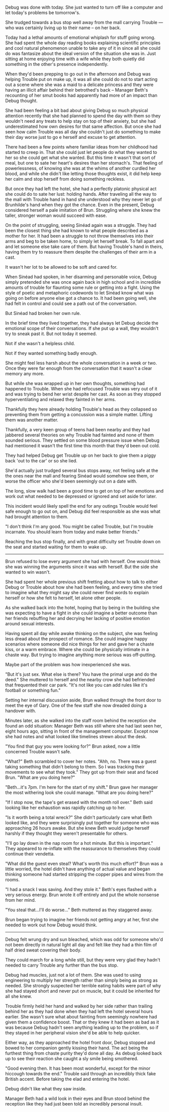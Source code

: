 Debug was done with today. She just wanted to turn off like a computer and let today's problems be tomorrow's.

She trudged towards a bus stop well away from the mall carrying Trouble — who was certainly living up to their name – on her back.

Today had a lethal amounts of emotional whiplash for stuff going wrong. She had spent the whole day reading books explaining scientific principles and cool natural phenomenon unable to take any of it in since all she could do was fantasize about the ideal version of the situation she was in. Just sitting at home enjoying time with a wife while they both quietly did something in the other's presence independently. 

When they'd been prepping to go out in the afternoon and Debug was helping Trouble put on make up, it was all she could do not to start acting out a scene where she was a maid to a delicate princess and they were having an illicit affair behind their betrothed's back – Manager Beth's recounting of her smut books had apparently had more of an impact than Debug thought. 

She had been feeling a bit bad about giving Debug so much physical attention recently that she had planned to spend the day with them so they wouldn't need any treats to help stay on top of their anxiety, but she had underestimated how own desires for that same affection. But once she had seen how calm Trouble was all day she couldn't just do something to make their day worse just to go e herself and excuse to get attention. 

There had been a few points where familiar ideas from her childhood had started to creep in. That she could just let people do what they wanted to her so she could get what she wanted. But this time it wasn't that sort of meal, but one to sate her heart's desires than her stomach's. That feeling of powerlessness, of knowing she was at the whims of another curdled her blood, and while she didn't like letting those thoughts exist, it did help keep her calm and stop herself from doing something reckless.

But once they had left the hotel, she had a perfectly platonic physical act she could do to sate her lust: holding hands. After traveling all the way to the mall with Trouble hand in hand she understood why they never let go of Brunhilde's hand when they got the chance. Even in the present, Debug considered herself a pale imitation of Brun. Struggling where she knew the taller, stronger woman would succeed with ease.

On the point of struggling, seeing Sinéad again was a struggle. They had been the closest thing she had known to what people described as a mother for her. It had been a struggle to not throw themselves into their arms and beg to be taken home, to simply let herself break. To fall apart and and let someone else take care of them. But having Trouble's hand in theirs, having them try to reassure them despite the challenges of their arm in a cast.

It wasn't her lot to be allowed to be soft and cared for.

When Sinéad had spoken, in her disarming and personable voice, Debug simply pretended she was once again back in high school and in incredible amounts of trouble for flaunting some rule or getting into a fight. Using the style of poetic and metaphoric codewords to let Sinéad know what was going on before anyone else got a chance to. It had been going well, she had felt in control and could see a path out of the conversation.

But Sinéad had broken her own rule.

In the brief time they lived together, they had always let Debug decide the emotional scope of their conversations. If she put up a wall, they wouldn't try to sneak past it. But not today it seemed. 

Not if she wasn't a helpless child.

Not if they wanted something badly enough.

She might feel less harsh about the whole conversation in a week or two. Once they were far enough from the conversation that it wasn't a clear memory any more.

But while she was wrapped up in her own thoughts, something had happened to Trouble. When she had refocused Trouble was very out of it and was trying to bend her wrist despite her cast. As soon as they stopped hyperventilating and relaxed they fainted in her arms. 

Thankfully they here already holding Trouble's head as they collapsed so preventing them from getting a concussion was a simple matter. Lifting them was another matter.

Thankfully, a very keen group of teens had been nearby and they had jabbered several theories on why Trouble had fainted and none of them sounded serious. They settled on some blood pressure issue when Debug had mentioned it wasn't the first time this month that they'd been out cold. 

They had helped Debug get Trouble up on her back to give them a piggy back 'out to the car' or so she lied.

She'd actually just trudged several bus stops away, not feeling safe at the the ones near the mall and fearing Sinéad would somehow see them, or worse the officer who she'd been seemingly out on a date with. 

The long, slow walk had been a good time to get on top of her emotions and work out what needed to be depressed or ignored and set aside for later. 

This incident would likely spell the end for any outings Trouble would feel safe enough to go out on, and Debug did feel responsible as she was what had brought attention to them.

"I don't think I'm any good. You might be called Trouble, but I'm trouble incarnate. You should learn from today and make better friends."

Reaching the bus stop finally, and with great difficulty set Trouble down on the seat and started waiting for them to wake up.

***

Brun refused to lose every argument she had with herself. One would think she was winning the arguments since it was with herself. But the side she wanted to win wasn't.

She had spent her whole previous shift fretting about how to talk to either Debug or Trouble about how she had been feeling, and every time she tried to imagine what they might say she could never find words to explain herself or how she felt to herself, let alone other people.

As she walked back into the hotel, hoping that by being in the building she was expecting to have a fight in she could imagine a better outcome than her friends rebuffing her and decrying her lacking of positive emotion around sexual interests. 

Having spent all day while awake thinking on the subject, she was feeling less dread about the prospect of romance. She could imagine happy scenarios where someone did nice things for her and gave her a chaste kiss, or a warm embrace. Where she could be physically intimate in a chaste way. But trying to imagine anything more serious was off-putting.

Maybe part of the problem was how inexperienced she was. 

"But it's just sex. What else is there? You have the primal urge and do the deed." She muttered to herself and the nearby crow she had befriended that frequented their car park. "It's not like you can add rules like it's football or something fun." 

Setting her internal discussion aside, Brun walked through the front door to meet the eye of Gary. One of the few staff she now dreaded doing a handover with.

Minutes later, as she walked into the staff room behind the reception she found an odd situation: Manager Beth was still where she had last seen her, eight hours ago, sitting in front of the management computer. Except now she had notes and what looked like timelines strewn about the desk.

"You find that guy you were looking for?" Brun asked, now a little concerned Trouble wasn't safe.

"What?" Beth scrambled to cover her notes. "Ahh, no. There was a guest taking something that didn't belong to them. So I was tracking their movements to see what they took." They got up from their seat and faced Brun. "What are you doing here?"

"Beth...it's 7pm. I'm here for the start of my shift." Brun gave her manager the most withering look she could manage. "What are you doing here?"

"If I stop now, the tape's get erased with the month roll over." Beth said looking like her exhaustion was rapidly catching up to her.

"Is it worth being a total wreck?" She didn't particularly care what Beth looked like, and they were surprisingly put together for someone who was approaching 26 hours awake. But she knew Beth would judge herself harshly if they thought they weren't presentable for others.

"I'll go lay down in the nap room for a hot minute. But this is important." They appeared to re-inflate with the reassurance to themselves they could continue their vendetta.

"What did the guest even steal? What's worth this much effort?" Brun was a little worried, the hotel didn't have anything of actual value and began thinking someone had started stripping the copper pipes and wires from the rooms.

"I had a snack I was saving. And they stole it." Beth's eyes flashed with a very serious energy. Brun wrote it off entirely and put the whole nonsense from her mind.

"You steal that...I'll do worse..." Beth muttered as they staggered away.

Brun began trying to imagine her friends not getting angry at her, first she needed to work out how Debug would think.

***

Debug felt wrung dry and sun bleached, which was odd for someone who'd not been directly in natural light all day and felt like they had a thin film of half dried sweat covering their body.

They could march for a long while still, but they were very glad they hadn't needed to carry Trouble any further than the bus stop. 

Debug had muscles, just not a lot of them. She was used to using engineering to multiply her strength rather than simply being as strong as needed. She strongly suspected her terrible eating habits were part of why she had stayed short and never put on muscle, but it could be inherited for all she knew.

Trouble firmly held her hand and walked by her side rather than trailing behind her as they had done when they had left the hotel several hours earlier. She wasn't sure what about fainting from seemingly nowhere had given them a confidence boost. That or they knew it had been as bad as it was because Debug hadn't seen anything leading up to the problem, so if they stayed in her peripheral vision she'd be able to help quicker.

Either way, as they approached the hotel front door, Debug stopped and bowed to her companion gently kissing their hand. The act being the furthest thing from chaste purity they'd done all day. As debug looked back up to see their reaction she caught a sly smile being smothered.

"Good evening then. It has been most wonderful, except for the minor hiccough towards the end." Trouble said through an incredibly thick fake British accent. Before taking the elad and entering the hotel.

Debug didn't like what they saw inside. 

Manager Beth had a wild look in their eyes and Brun stood behind the reception like they had just been told an incredibly personal insult.